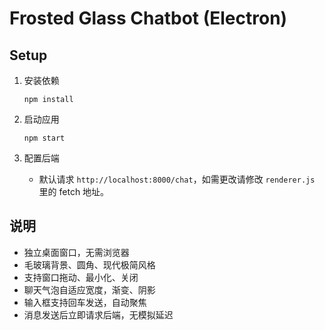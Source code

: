 # Frosted Glass Chatbot (Electron)

## Setup

1. 安装依赖  
   ```
   npm install
   ```

2. 启动应用  
   ```
   npm start
   ```

3. 配置后端  
   - 默认请求 `http://localhost:8000/chat`，如需更改请修改 `renderer.js` 里的 fetch 地址。

## 说明

- 独立桌面窗口，无需浏览器
- 毛玻璃背景、圆角、现代极简风格
- 支持窗口拖动、最小化、关闭
- 聊天气泡自适应宽度，渐变、阴影
- 输入框支持回车发送，自动聚焦
- 消息发送后立即请求后端，无模拟延迟